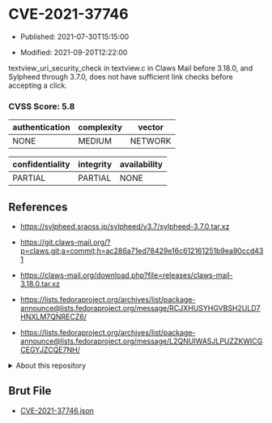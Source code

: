 # CVE-2021-37746

- Published: 2021-07-30T15:15:00

- Modified: 2021-09-20T12:22:00

textview_uri_security_check in textview.c in Claws Mail before 3.18.0, and Sylpheed through 3.7.0, does not have sufficient link checks before accepting a click.

### CVSS Score: **5.8**

| authentication | complexity | vector |
| --- | --- | --- |
| NONE | MEDIUM | NETWORK |

| confidentiality | integrity | availability |
| --- | --- | --- |
| PARTIAL | PARTIAL | NONE |

## References

* https://sylpheed.sraoss.jp/sylpheed/v3.7/sylpheed-3.7.0.tar.xz

* https://git.claws-mail.org/?p=claws.git;a=commit;h=ac286a71ed78429e16c612161251b9ea90ccd431

* https://claws-mail.org/download.php?file=releases/claws-mail-3.18.0.tar.xz

* https://lists.fedoraproject.org/archives/list/package-announce@lists.fedoraproject.org/message/RCJXHUSYHGVBSH2ULD7HNXLM7QNRECZ6/

* https://lists.fedoraproject.org/archives/list/package-announce@lists.fedoraproject.org/message/L2QNUIWASJLPUZZKWICGCEGYJZCQE7NH/

<details>
<summary>About this repository</summary> 

  This repository is part of the project [Live Hack CVE](https://github.com/Live-Hack-CVE). Main website can be found [www.live-hack.org](https://www.live-hack.org) 
  
  Made by [Sn0wAlice](https://github.com/Sn0wAlice) for the people that care about security and need to have a feed of the latest CVEs. Hope you enjoy it, don't forget to star the repo and follow me on [Twitter](https://twitter.com/Sn0wAlice) and [Github](https://github.com/Sn0wAlice). And that is my [personnal website](https://www.alice-snow.me/)

  - [Home Page](https://github.com/Live-Hack-CVE)
  - [Framework](https://github.com/Live-Hack-CVE/cve-framework)
  - [CVE database](https://github.com/Live-Hack-CVE/full_database)
  - [Changelog](https://github.com/Live-Hack-CVE/Changelog)
</details>

## Brut File

* [CVE-2021-37746.json](https://raw.githubusercontent.com/Live-Hack-CVE/full_database/main/cves/2021/CVE-2021-37746.json)

